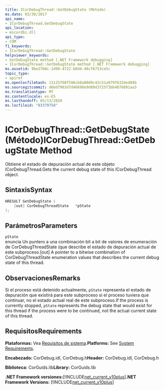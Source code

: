 ```yaml
---
title: ICorDebugThread::GetDebugState (Método)
ms.date: 03/30/2017
api_name:
- ICorDebugThread.GetDebugState
api_location:
- mscordbi.dll
api_type:
- COM
f1_keywords:
- ICorDebugThread::GetDebugState
helpviewer_keywords:
- GetDebugState method [.NET Framework debugging]
- ICorDebugThread::GetDebugState method [.NET Framework debugging]
ms.assetid: 9be27b0c-1d99-4722-b0d4-40cf6753ce5c
topic_type:
- apiref
ms.openlocfilehash: 13125f60f596cb8a80d9c42c51a979f632de494b
ms.sourcegitcommit: d6bd7903d7d46698e9d89d3725f3bb4876891aa3
ms.translationtype: MT
ms.contentlocale: es-ES
ms.lasthandoff: 05/13/2020
ms.locfileid: "83379758"
---
```

# <a name="icordebugthreadgetdebugstate-method"></a><span data-ttu-id="c1bfb-102">ICorDebugThread::GetDebugState (Método)</span><span class="sxs-lookup"><span data-stu-id="c1bfb-102">ICorDebugThread::GetDebugState Method</span></span>
<span data-ttu-id="c1bfb-103">Obtiene el estado de depuración actual de este objeto ICorDebugThread.</span><span class="sxs-lookup"><span data-stu-id="c1bfb-103">Gets the current debug state of this ICorDebugThread object.</span></span>  
  
## <a name="syntax"></a><span data-ttu-id="c1bfb-104">Sintaxis</span><span class="sxs-lookup"><span data-stu-id="c1bfb-104">Syntax</span></span>  
  
```cpp  
HRESULT GetDebugState (  
    [out] CorDebugThreadState   *pState  
);  
```  
  
## <a name="parameters"></a><span data-ttu-id="c1bfb-105">Parámetros</span><span class="sxs-lookup"><span data-stu-id="c1bfb-105">Parameters</span></span>  
 `pState`  
 <span data-ttu-id="c1bfb-106">enuncia Un puntero a una combinación bit a bit de valores de enumeración de CorDebugThreadState (que describe el estado de depuración actual de este subproceso.</span><span class="sxs-lookup"><span data-stu-id="c1bfb-106">[out] A pointer to a bitwise combination of CorDebugThreadState enumeration values that describes the current debug state of this thread.</span></span>  
  
## <a name="remarks"></a><span data-ttu-id="c1bfb-107">Observaciones</span><span class="sxs-lookup"><span data-stu-id="c1bfb-107">Remarks</span></span>  
 <span data-ttu-id="c1bfb-108">Si el proceso está detenido actualmente, `pState` representa el estado de depuración que existirá para este subproceso si el proceso tuviera que continuar, no el estado actual real de este subproceso.</span><span class="sxs-lookup"><span data-stu-id="c1bfb-108">If the process is currently stopped, `pState` represents the debug state that would exist for this thread if the process were to be continued, not the actual current state of this thread.</span></span>  
  
## <a name="requirements"></a><span data-ttu-id="c1bfb-109">Requisitos</span><span class="sxs-lookup"><span data-stu-id="c1bfb-109">Requirements</span></span>  
 <span data-ttu-id="c1bfb-110">**Plataformas:** Vea [Requisitos de sistema](../../get-started/system-requirements.md).</span><span class="sxs-lookup"><span data-stu-id="c1bfb-110">**Platforms:** See [System Requirements](../../get-started/system-requirements.md).</span></span>  
  
 <span data-ttu-id="c1bfb-111">**Encabezado:** CorDebug.idl, CorDebug.h</span><span class="sxs-lookup"><span data-stu-id="c1bfb-111">**Header:** CorDebug.idl, CorDebug.h</span></span>  
  
 <span data-ttu-id="c1bfb-112">**Biblioteca:** CorGuids.lib</span><span class="sxs-lookup"><span data-stu-id="c1bfb-112">**Library:** CorGuids.lib</span></span>  
  
 <span data-ttu-id="c1bfb-113">**.NET Framework versiones:**[!INCLUDE[net_current_v10plus](../../../../includes/net-current-v10plus-md.md)]</span><span class="sxs-lookup"><span data-stu-id="c1bfb-113">**.NET Framework Versions:** [!INCLUDE[net_current_v10plus](../../../../includes/net-current-v10plus-md.md)]</span></span>

